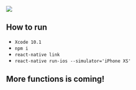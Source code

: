 ![](https://github.com/Liqiankun/DLReactNativeArchitecture/blob/master/switch_navigator.png)
## How to run 
* `Xcode 10.1`
* `npm i`
* `react-native link`
* `react-native run-ios --simulator='iPhone XS'`

## More functions is coming!
